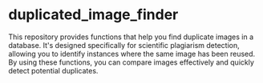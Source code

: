 # duplicated_image_finder
This repository provides functions that help you find duplicate images in a database. It's designed specifically for scientific plagiarism detection, allowing you to identify instances where the same image has been reused. By using these functions, you can compare images effectively and quickly detect potential duplicates.
